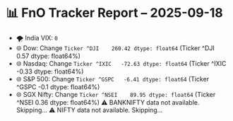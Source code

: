 # 📊 FnO Tracker Report – 2025-09-18
- 🌪️ India VIX: `0`
- 🌐 Dow: Change `Ticker
^DJI    260.42
dtype: float64` (Ticker
^DJI    0.57
dtype: float64%)
- 🌐 Nasdaq: Change `Ticker
^IXIC   -72.63
dtype: float64` (Ticker
^IXIC   -0.33
dtype: float64%)
- 🌐 S&P 500: Change `Ticker
^GSPC   -6.41
dtype: float64` (Ticker
^GSPC   -0.1
dtype: float64%)
- 🌐 SGX Nifty: Change `Ticker
^NSEI    89.95
dtype: float64` (Ticker
^NSEI    0.36
dtype: float64%)
⚠️ BANKNIFTY data not available. Skipping...
⚠️ NIFTY data not available. Skipping...